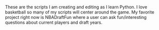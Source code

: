 These are the scripts I am creating and editing as I learn Python. I love basketball so many of my scripts will center around the game. My favorite project right now is NBADraftFun where a user can ask fun/interesting questions about current players and draft years. 
